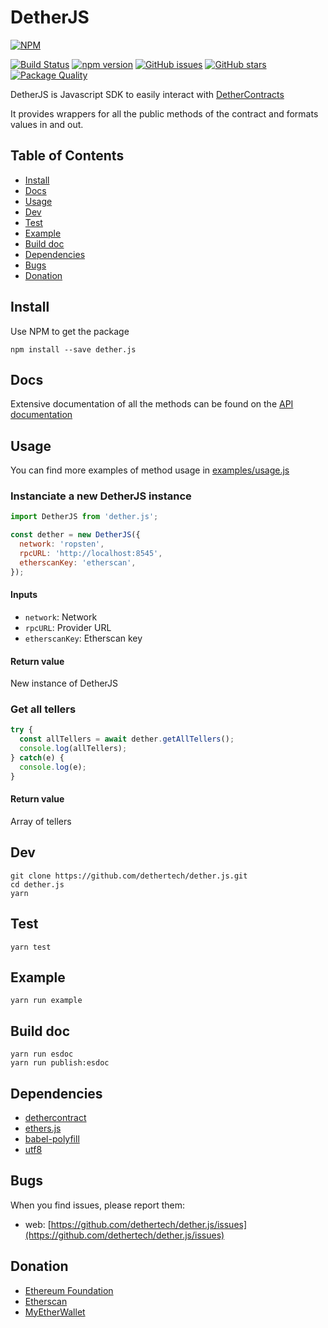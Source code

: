 # DetherJS
[![NPM](https://nodei.co/npm/detherjs.png?downloads=true&downloadRank=true&stars=true)](https://nodei.co/npm/detherjs/)

[![Build Status](https://travis-ci.com/dethertech/dether.js.svg?token=kdsX9Y3G2xZ5ptCyzuYL&branch=master)](https://travis-ci.com/dethertech/dether.js)
[![npm version](https://badge.fury.io/js/detherjs.svg)](https://badge.fury.io/js/detherjs)
[![GitHub issues](https://img.shields.io/github/issues/dethertech/dether.js.svg)](https://github.com/dethertech/dether.js/issues)
[![GitHub stars](https://img.shields.io/github/stars/dethertech/dether.js.svg)](https://github.com/dethertech/dether.js/stargazers)
[![Package Quality](http://npm.packagequality.com/shield/detherjs.svg)](http://packagequality.com/#?package=detherjs)

DetherJS is Javascript SDK to easily interact with [DetherContracts](https://github.com/dethertech/detherContracts)

It provides wrappers for all the public methods of the contract and formats values in and out.

## Table of Contents

* [Install](#install)
* [Docs](#doc)
* [Usage](#usage)
* [Dev](#dev)
* [Test](#test)
* [Example](#example)
* [Build doc](#build-doc)
* [Dependencies](#dependencies)
* [Bugs](#bugs)
* [Donation](#donation)

## Install

Use NPM to get the package

```
npm install --save dether.js
```

## Docs

Extensive documentation of all the methods can be found on the [API documentation](https://dethertech.github.io/dether.js)

## Usage

You can find more examples of method usage in [examples/usage.js](https://github.com/dethertech/dether.js/blob/master/examples/usage.js)

### Instanciate a new DetherJS instance
```javascript
import DetherJS from 'dether.js';

const dether = new DetherJS({
  network: 'ropsten',
  rpcURL: 'http://localhost:8545',
  etherscanKey: 'etherscan',
});
```
#### Inputs

* `network`: Network
* `rpcURL`: Provider URL
* `etherscanKey`: Etherscan key

#### Return value
New instance of DetherJS


### Get all tellers
```javascript
try {
  const allTellers = await dether.getAllTellers();
  console.log(allTellers);
} catch(e) {
  console.log(e);
}
```

#### Return value
Array of tellers


## Dev
```
git clone https://github.com/dethertech/dether.js.git
cd dether.js
yarn
```

## Test
```
yarn test
```

## Example
```
yarn run example
```

## Build doc
```
yarn run esdoc
yarn run publish:esdoc
```

## Dependencies

* [dethercontract](https://github.com/dethertech/dethercontracts.git)
* [ethers.js](https://github.com/ethers-io/ethers.js)
* [babel-polyfill](https://github.com/babel/babel/tree/master/packages/babel-polyfill)
* [utf8](https://github.com/mathiasbynens/utf8.js)

## Bugs

When you find issues, please report them:

* web: [https://github.com/dethertech/dether.js/issues](https://github.com/dethertech/dether.js/issues)


## Donation
* [Ethereum Foundation](https://ethereum.org/donate)
* [Etherscan](https://etherscan.io/address/0x71c7656ec7ab88b098defb751b7401b5f6d8976f)
* [MyEtherWallet](https://etherscan.io/address/0x7cB57B5A97eAbe94205C07890BE4c1aD31E486A8)
